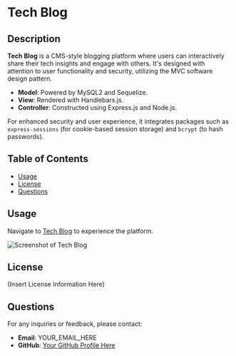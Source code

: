 # Tech Blog

## Description

**Tech Blog** is a CMS-style blogging platform where users can interactively share their tech insights and engage with others. It's designed with attention to user functionality and security, utilizing the MVC software design pattern.

- **Model**: Powered by MySQL2 and Sequelize.
- **View**: Rendered with Handlebars.js.
- **Controller**: Constructed using Express.js and Node.js.

For enhanced security and user experience, it integrates packages such as `express-sessions` (for cookie-based session storage) and `bcrypt` (to hash passwords).

## Table of Contents

- [Usage](#usage)
- [License](#license)
- [Questions](#questions)

## Usage

Navigate to [Tech Blog](YOUR_LINK_HERE) to experience the platform.

![Screenshot of Tech Blog](YOUR_IMAGE_LINK_HERE)

## License

(Insert License Information Here)

## Questions

For any inquiries or feedback, please contact:
- **Email**: YOUR_EMAIL_HERE
- **GitHub**: [Your GitHub Profile Here](YOUR_GITHUB_LINK_HERE)
